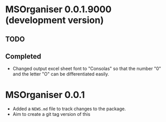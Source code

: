 # MSOrganiser 0.0.1.9000 (development version)

## TODO

## Completed

* Changed output excel sheet font to "Consolas" so that the number "0" and the letter "O" can be differentiated easily.

# MSOrganiser 0.0.1

* Added a `NEWS.md` file to track changes to the package.
* Aim to create a git tag version of this
